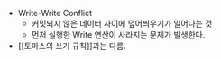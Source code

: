 - Write-Write Conflict
    - 커밋되지 않은 데이터 사이에 덮어씌우기가 일어나는 것
    - 먼저 실행한 Write 연산이 사라지는 문제가 발생한다.
- [[토마스의 쓰기 규칙]]과는 다름.